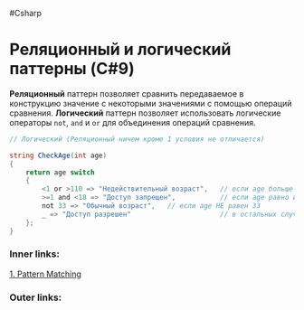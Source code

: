 #Csharp

# Реляционный и логический паттерны (C#9)

**Реляционный** паттерн позволяет сравнить передаваемое в конструкцию значение с некоторыми значениями с помощью операций сравнения.
**Логический** паттерн позволяет использовать логические операторы `not`, `and` и `or` для объединения операций сравнения.

```csharp
// Логический (Реляционный ничем кроме 1 условия не отличается)

string CheckAge(int age)
{
    return age switch
    {
        <1 or >110 => "Недействительный возраст",   // если age больше 110 и меньше 1
        >=1 and <18 => "Доступ запрещен",           // если age равно или больше 1 и меньше 18
	    not 33 => "Обычный возраст",   // если age НЕ равен 33
        _ => "Доступ разрешен"                      // в остальных случаях
    };
}
```

### Inner links:
[1. Pattern Matching](1.%20Languages/C-sharp/0.%20Введение/1.%20Типы%20данных/Pattern%20Matching/1.%20Pattern%20Matching.md)

### Outer links:
